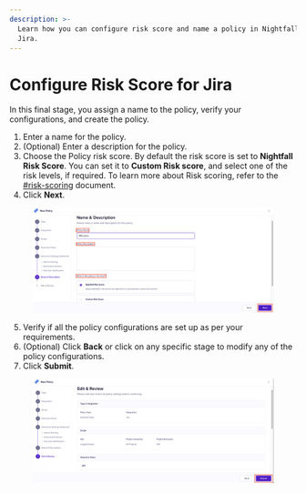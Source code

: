 ```yaml
---
description: >-
  Learn how you can configure risk score and name a policy in Nightfall for
  Jira.
---
```


# Configure Risk Score for Jira

In this final stage, you assign a name to the policy, verify your configurations, and create the policy.&#x20;

1. Enter a name for the policy.
2. (Optional) Enter a description for the policy.&#x20;
3. Choose the Policy risk score. By default the risk score is set to **Nightfall Risk Score**. You can set it to **Custom Risk score**, and select one of the risk levels, if required. To learn more about Risk scoring, refer to the [#risk-scoring](../../detection_platform/policies/risk_score.md#risk-scoring "mention") document.
4. Click **Next**.

<figure><img src="../../.gitbook/assets/image (1099).png" alt=""><figcaption></figcaption></figure>

5. Verify if all the policy configurations are set up as per your requirements.
6. (Optional) Click **Back** or click on any specific stage to modify any of the policy configurations.
7. Click **Submit**.

<figure><img src="../../.gitbook/assets/image (1100).png" alt=""><figcaption></figcaption></figure>
